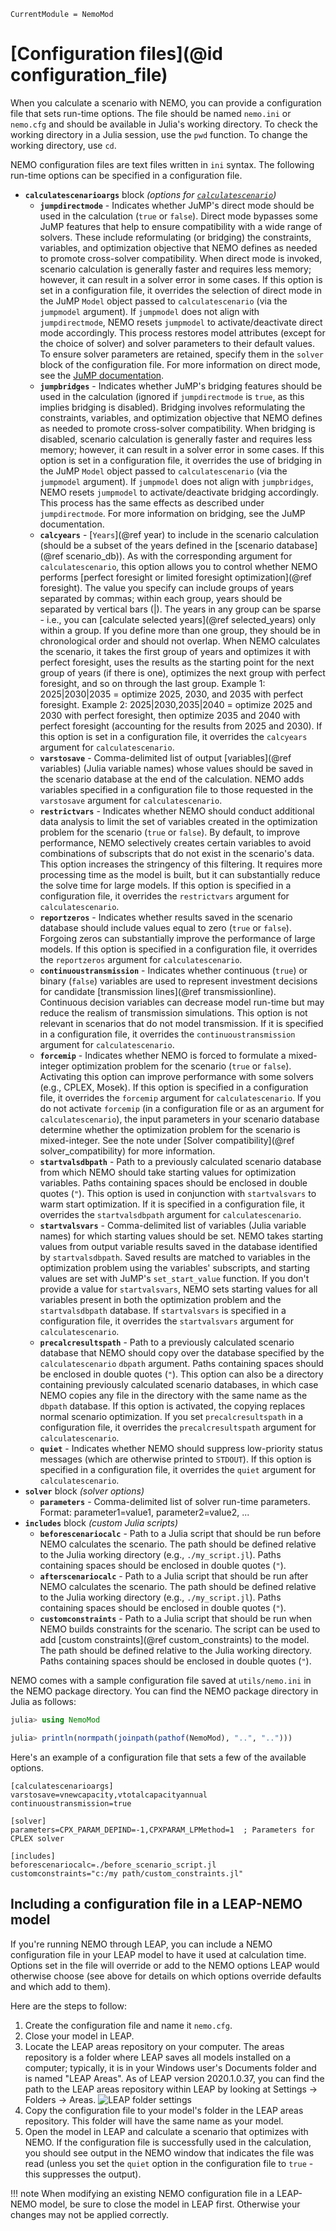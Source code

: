 ```@meta
CurrentModule = NemoMod
```
# [Configuration files](@id configuration_file)

When you calculate a scenario with NEMO, you can provide a configuration file that sets run-time options. The file should be named `nemo.ini` or `nemo.cfg` and should be available in Julia's working directory. To check the working directory in a Julia session, use the `pwd` function. To change the working directory, use `cd`.

NEMO configuration files are text files written in `ini` syntax. The following run-time options can be specified in a configuration file.

* **`calculatescenarioargs`** block *(options for [`calculatescenario`](@ref))*
  + **`jumpdirectmode`** - Indicates whether JuMP's direct mode should be used in the calculation (`true` or `false`). Direct mode bypasses some JuMP features that help to ensure compatibility with a wide range of solvers. These include reformulating (or bridging) the constraints, variables, and optimization objective that NEMO defines as needed to promote cross-solver compatibility. When direct mode is invoked, scenario calculation is generally faster and requires less memory; however, it can result in a solver error in some cases. If this option is set in a configuration file, it overrides the selection of direct mode in the JuMP `Model` object passed to `calculatescenario` (via the `jumpmodel` argument). If `jumpmodel` does not align with `jumpdirectmode`, NEMO resets `jumpmodel` to activate/deactivate direct mode accordingly. This process restores model attributes (except for the choice of solver) and solver parameters to their default values. To ensure solver parameters are retained, specify them in the `solver` block of the configuration file. For more information on direct mode, see the [JuMP documentation](https://jump.dev/JuMP.jl/stable/).
  + **`jumpbridges`** - Indicates whether JuMP's bridging features should be used in the calculation (ignored if `jumpdirectmode` is `true`, as this implies bridging is disabled). Bridging involves reformulating the constraints, variables, and optimization objective that NEMO defines as needed to promote cross-solver compatibility. When bridging is disabled, scenario calculation is generally faster and requires less memory; however, it can result in a solver error in some cases. If this option is set in a configuration file, it overrides the use of bridging in the JuMP `Model` object passed to `calculatescenario` (via the `jumpmodel` argument). If `jumpmodel` does not align with `jumpbridges`, NEMO resets `jumpmodel` to activate/deactivate bridging accordingly. This process has the same effects as described under `jumpdirectmode`. For more information on bridging, see the JuMP documentation.
  + **`calcyears`** - [`Years`](@ref year) to include in the scenario calculation (should be a subset of the years defined in the [scenario database](@ref scenario_db)). As with the corresponding argument for `calculatescenario`, this option allows you to control whether NEMO performs [perfect foresight or limited foresight optimization](@ref foresight). The value you specify can include groups of years separated by commas; within each group, years should be separated by vertical bars (|). The years in any group can be sparse - i.e., you can [calculate selected years](@ref selected_years) only within a group. If you define more than one group, they should be in chronological order and should not overlap. When NEMO calculates the scenario, it takes the first group of years and optimizes it with perfect foresight, uses the results as the starting point for the next group of years (if there is one), optimizes the next group with perfect foresight, and so on through the last group. Example 1: 2025|2030|2035 = optimize 2025, 2030, and 2035 with perfect foresight. Example 2: 2025|2030,2035|2040 = optimize 2025 and 2030 with perfect foresight, then optimize 2035 and 2040 with perfect foresight (accounting for the results from 2025 and 2030). If this option is set in a configuration file, it overrides the `calcyears` argument for `calculatescenario`.
  + **`varstosave`** - Comma-delimited list of output [variables](@ref variables) (Julia variable names) whose values should be saved in the scenario database at the end of the calculation. NEMO adds variables specified in a configuration file to those requested in the `varstosave` argument for `calculatescenario`.
  + **`restrictvars`** - Indicates whether NEMO should conduct additional data analysis to limit the set of variables created in the optimization problem for the scenario (`true` or `false`). By default, to improve performance, NEMO selectively creates certain variables to avoid combinations of subscripts that do not exist in the scenario's data. This option increases the stringency of this filtering. It requires more processing time as the model is built, but it can substantially reduce the solve time for large models. If this option is specified in a configuration file, it overrides the `restrictvars` argument for `calculatescenario`.
  + **`reportzeros`** - Indicates whether results saved in the scenario database should include values equal to zero (`true` or `false`). Forgoing zeros can substantially improve the performance of large models. If this option is specified in a configuration file, it overrides the `reportzeros` argument for `calculatescenario`.
  + **`continuoustransmission`** - Indicates whether continuous (`true`) or binary (`false`) variables are used to represent investment decisions for candidate [transmission lines](@ref transmissionline). Continuous decision variables can decrease model run-time but may reduce the realism of transmission simulations. This option is not relevant in scenarios that do not model transmission. If it is specified in a configuration file, it overrides the `continuoustransmission` argument for `calculatescenario`.
  + **`forcemip`** - Indicates whether NEMO is forced to formulate a mixed-integer optimization problem for the scenario (`true` or `false`). Activating this option can improve performance with some solvers (e.g., CPLEX, Mosek). If this option is specified in a configuration file, it overrides the `forcemip` argument for `calculatescenario`. If you do not activate `forcemip` (in a configuration file or as an argument for `calculatescenario`), the input parameters in your scenario database determine whether the optimization problem for the scenario is mixed-integer. See the note under [Solver compatibility](@ref solver_compatibility) for more information.
  + **`startvalsdbpath`** - Path to a previously calculated scenario database from which NEMO should take starting values for optimization variables. Paths containing spaces should be enclosed in double quotes (`"`). This option is used in conjunction with `startvalsvars` to warm start optimization. If it is specified in a configuration file, it overrides the `startvalsdbpath` argument for `calculatescenario`.
  + **`startvalsvars`** - Comma-delimited list of variables (Julia variable names) for which starting values should be set. NEMO takes starting values from output variable results saved in the database identified by `startvalsdbpath`. Saved results are matched to variables in the optimization problem using the variables' subscripts, and starting values are set with JuMP's `set_start_value` function. If you don't provide a value for `startvalsvars`, NEMO sets starting values for all variables present in both the optimization problem and the `startvalsdbpath` database. If `startvalsvars` is specified in a configuration file, it overrides the `startvalsvars` argument for `calculatescenario`.
  + **`precalcresultspath`** - Path to a previously calculated scenario database that NEMO should copy over the database specified by the `calculatescenario` `dbpath` argument. Paths containing spaces should be enclosed in double quotes (`"`). This option can also be a directory containing previously calculated scenario databases, in which case NEMO copies any file in the directory with the same name as the `dbpath` database. If this option is activated, the copying replaces normal scenario optimization. If you set `precalcresultspath` in a configuration file, it overrides the `precalcresultspath` argument for `calculatescenario`.
  + **`quiet`** - Indicates whether NEMO should suppress low-priority status messages (which are otherwise printed to `STDOUT`). If this option is specified in a configuration file, it overrides the `quiet` argument for `calculatescenario`.
* **`solver`** block *(solver options)*
  + **`parameters`** - Comma-delimited list of solver run-time parameters. Format: parameter1=value1, parameter2=value2, ...
* **`includes`** block *(custom Julia scripts)*
  + **`beforescenariocalc`** - Path to a Julia script that should be run before NEMO calculates the scenario. The path should be defined relative to the Julia working directory (e.g., `./my_script.jl`). Paths containing spaces should be enclosed in double quotes (`"`).
  + **`afterscenariocalc`** - Path to a Julia script that should be run after NEMO calculates the scenario. The path should be defined relative to the Julia working directory (e.g., `./my_script.jl`). Paths containing spaces should be enclosed in double quotes (`"`).  
  + **`customconstraints`** - Path to a Julia script that should be run when NEMO builds constraints for the scenario. The script can be used to add [custom constraints](@ref custom_constraints) to the model. The path should be defined relative to the Julia working directory. Paths containing spaces should be enclosed in double quotes (`"`).

NEMO comes with a sample configuration file saved at `utils/nemo.ini` in the NEMO package directory. You can find the NEMO package directory in Julia as follows:

```julia
julia> using NemoMod

julia> println(normpath(joinpath(pathof(NemoMod), "..", "..")))
```

Here's an example of a configuration file that sets a few of the available options.

```
[calculatescenarioargs]
varstosave=vnewcapacity,vtotalcapacityannual
continuoustransmission=true

[solver]
parameters=CPX_PARAM_DEPIND=-1,CPXPARAM_LPMethod=1  ; Parameters for CPLEX solver

[includes]
beforescenariocalc=./before_scenario_script.jl
customconstraints="c:/my path/custom_constraints.jl"
```

## Including a configuration file in a LEAP-NEMO model

If you're running NEMO through LEAP, you can include a NEMO configuration file in your LEAP model to have it used at calculation time. Options set in the file will override or add to the NEMO options LEAP would otherwise choose (see above for details on which options override defaults and which add to them).

Here are the steps to follow:

1. Create the configuration file and name it `nemo.cfg`.
2. Close your model in LEAP.
3. Locate the LEAP areas repository on your computer. The areas repository is a folder where LEAP saves all models installed on a computer; typically, it is in your Windows user's Documents folder and is named "LEAP Areas". As of LEAP version 2020.1.0.37, you can find the path to the LEAP areas repository within LEAP by looking at Settings -> Folders -> Areas.
   ![LEAP folder settings](assets/leap_folders.png)
4. Copy the configuration file to your model's folder in the LEAP areas repository. This folder will have the same name as your model.
5. Open the model in LEAP and calculate a scenario that optimizes with NEMO. If the configuration file is successfully used in the calculation, you should see output in the NEMO window that indicates the file was read (unless you set the `quiet` option in the configuration file to `true` - this suppresses the output).

!!! note
    When modifying an existing NEMO configuration file in a LEAP-NEMO model, be sure to close the model in LEAP first. Otherwise your changes may not be applied correctly.
